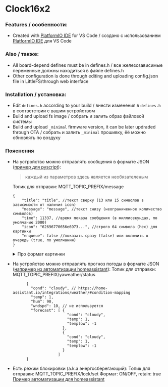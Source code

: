 # Clock16x2

### Features / особенности:
- Created with [PlatformIO IDE](https://github.com/platformio/platformio-vscode-ide) for VS Code / создано с использованием [PlatformIO IDE](https://github.com/platformio/platformio-vscode-ide) для VS Code

### Also / также:
- All board-depend defines must be in defines.h / все железозависимые переменные должны находиться в файле defines.h
- Other configuration is done through editing and uploading config.json file in LittleFS/through web interface

### Installation / установка:
- Edit `defines.h` according to your build / внести изменения в `defines.h` в соответствии с вашим устройством
- Build and upload fs image / собрать и залить образ файловой системы
- Build and upload `_minimal` firmware version, it can be later updraded through OTA / собрать и залить `_minimal` прошивку, ёё можно обновлять по воздуху

### Пояснения
- На устройство можно отправлять сообщения в формате JSON ([пример для pyscript](homeassistant_addons/pyscript/track_name_to_16x2Clock.py)):
    > каждый из параметров здесь является необязателеным
    
    Топик для отправки: MQTT_TOPIC_PREFIX/message
    ```
    { 
        "title": "title", //текст сверху (13 или 15 символов в зависимости от наличия icon) 
        "message": "message", //текст снизу (неограниченное количество символов)
        "time": 11337, //время показа сообщения (в миллисекундах, по умолчанию 2000)
        "icon": "62696770656e6973...", //строго 64 символа (hex) для картинки
        "enqueue": false //показать сразу (false) или включить в очередь (true, по умолчанию)
    }
    ```
    <details>
    <summary>Про формат картинки</summary>
    4 тайла разрешением 5*8px

    На каждый тайл по 8 байт

    В итоге получится 32 байта (64 hex символа)

    Порядок: левый верхний -> ... -> нижний правый
    </details>
- На устройство можно отправлять прогноз погоды в формате JSON ([например из автоматизации homeassistant](/homeassistant_addons/automations.yaml)):
  Топик для отправки: MQTT_TOPIC_PREFIX/yaweather/status
  ```
        {
          "cond": "cloudy", // https://home-assistant.io/integrations/weather/#condition-mapping
          "temp": 1,
          "hum": 90,
          "wndspd": 10, // не используется 
          "forecast": [ {
                          "cond": "cloudy",
                          "temp": 1,
                          "templow": -1
                        },
                        {
                          "cond": "cloudy",
                          "temp": 1,
                          "templow": -1 
                        }
                      ] 
        }
  ```
- Есть режим блокировки (a.k.a энергосберегающий):
  Топик для отправки: MQTT_TOPIC_PREFIX/lock/set
  Формат: ON/OFF, retain: true
  [Пример автоматизации для homeassistant](./homeassistant_addons/automation_lock.yaml)